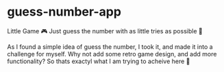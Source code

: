 # guess-number-app
Little Game 🎮 Just guess the number with as little tries as possible 🔢

As I found a simple idea of guess the number, I took it, and made it into a challenge for myself. Why not add some retro game design, and add more functionality? So thats exactyl what I am trying to acheive here 🎯

